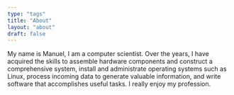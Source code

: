 ```yaml
---
type: "tags"
title: "About"
layout: "about"
draft: false
---
```


My name is Manuel, I am a computer scientist. Over the years, I have acquired the skills to assemble hardware components and construct a comprehensive system, install and administrate operating systems such as Linux, process incoming data to generate valuable information, and write software that accomplishes useful tasks. I really enjoy my profession.
